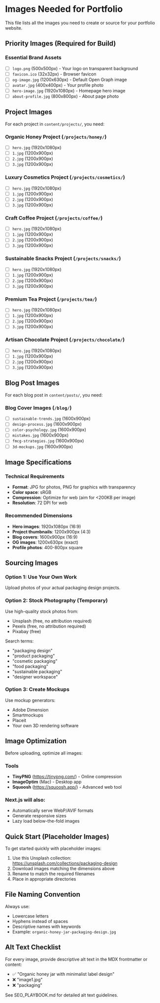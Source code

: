 # Images Needed for Portfolio

This file lists all the images you need to create or source for your portfolio website.

## Priority Images (Required for Build)

### Essential Brand Assets
- [ ] `logo.png` (500x500px) - Your logo on transparent background
- [ ] `favicon.ico` (32x32px) - Browser favicon
- [ ] `og-image.jpg` (1200x630px) - Default Open Graph image
- [ ] `avatar.jpg` (400x400px) - Your profile photo
- [ ] `hero-image.jpg` (1920x1080px) - Homepage hero image
- [ ] `about-profile.jpg` (800x800px) - About page photo

## Project Images

For each project in `content/projects/`, you need:

### Organic Honey Project (`/projects/honey/`)
- [ ] `hero.jpg` (1920x1080px)
- [ ] `1.jpg` (1200x900px)
- [ ] `2.jpg` (1200x900px)
- [ ] `3.jpg` (1200x900px)

### Luxury Cosmetics Project (`/projects/cosmetics/`)
- [ ] `hero.jpg` (1920x1080px)
- [ ] `1.jpg` (1200x900px)
- [ ] `2.jpg` (1200x900px)
- [ ] `3.jpg` (1200x900px)

### Craft Coffee Project (`/projects/coffee/`)
- [ ] `hero.jpg` (1920x1080px)
- [ ] `1.jpg` (1200x900px)
- [ ] `2.jpg` (1200x900px)
- [ ] `3.jpg` (1200x900px)

### Sustainable Snacks Project (`/projects/snacks/`)
- [ ] `hero.jpg` (1920x1080px)
- [ ] `1.jpg` (1200x900px)
- [ ] `2.jpg` (1200x900px)
- [ ] `3.jpg` (1200x900px)

### Premium Tea Project (`/projects/tea/`)
- [ ] `hero.jpg` (1920x1080px)
- [ ] `1.jpg` (1200x900px)
- [ ] `2.jpg` (1200x900px)
- [ ] `3.jpg` (1200x900px)

### Artisan Chocolate Project (`/projects/chocolate/`)
- [ ] `hero.jpg` (1920x1080px)
- [ ] `1.jpg` (1200x900px)
- [ ] `2.jpg` (1200x900px)
- [ ] `3.jpg` (1200x900px)

## Blog Post Images

For each blog post in `content/posts/`, you need:

### Blog Cover Images (`/blog/`)
- [ ] `sustainable-trends.jpg` (1600x900px)
- [ ] `design-process.jpg` (1600x900px)
- [ ] `color-psychology.jpg` (1600x900px)
- [ ] `mistakes.jpg` (1600x900px)
- [ ] `fmcg-strategies.jpg` (1600x900px)
- [ ] `3d-mockups.jpg` (1600x900px)

## Image Specifications

### Technical Requirements
- **Format**: JPG for photos, PNG for graphics with transparency
- **Color space**: sRGB
- **Compression**: Optimize for web (aim for <200KB per image)
- **Resolution**: 72 DPI for web

### Recommended Dimensions
- **Hero images**: 1920x1080px (16:9)
- **Project thumbnails**: 1200x900px (4:3)
- **Blog covers**: 1600x900px (16:9)
- **OG images**: 1200x630px (exact)
- **Profile photos**: 400-800px square

## Sourcing Images

### Option 1: Use Your Own Work
Upload photos of your actual packaging design projects.

### Option 2: Stock Photography (Temporary)
Use high-quality stock photos from:
- Unsplash (free, no attribution required)
- Pexels (free, no attribution required)
- Pixabay (free)

Search terms:
- "packaging design"
- "product packaging"
- "cosmetic packaging"
- "food packaging"
- "sustainable packaging"
- "designer workspace"

### Option 3: Create Mockups
Use mockup generators:
- Adobe Dimension
- Smartmockups
- Placeit
- Your own 3D rendering software

## Image Optimization

Before uploading, optimize all images:

### Tools
- **TinyPNG** (https://tinypng.com/) - Online compression
- **ImageOptim** (Mac) - Desktop app
- **Squoosh** (https://squoosh.app/) - Advanced web tool

### Next.js will also:
- Automatically serve WebP/AVIF formats
- Generate responsive sizes
- Lazy load below-the-fold images

## Quick Start (Placeholder Images)

To get started quickly with placeholder images:

1. Use this Unsplash collection: https://unsplash.com/collections/packaging-design
2. Download images matching the dimensions above
3. Rename to match the required filenames
4. Place in appropriate directories

## File Naming Convention

Always use:
- Lowercase letters
- Hyphens instead of spaces
- Descriptive names with keywords
- Example: `organic-honey-jar-packaging-design.jpg`

## Alt Text Checklist

For every image, provide descriptive alt text in the MDX frontmatter or content:
- ✅ "Organic honey jar with minimalist label design"
- ❌ "image1.jpg"
- ❌ "packaging"

See SEO_PLAYBOOK.md for detailed alt text guidelines.

